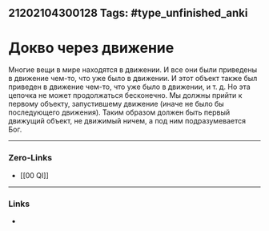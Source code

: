 21202104300128
Tags: #type_unfinished_anki
---
# Докво через движение

Многие вещи в мире находятся в движении. И все они были приведены в движение чем-то, что уже было в движении. И этот объект также был приведен в движение чем-то, что уже было в движении, и т. д. Но эта цепочка не может продолжаться бесконечно. Мы должны прийти к первому объекту, запустившему движение (иначе не было бы последующего движения). Таким образом должен быть первый движущий объект, не движимый ничем, а под ним подразумевается Бог.

---
### Zero-Links
- [[00 QI]]
---
### Links
-